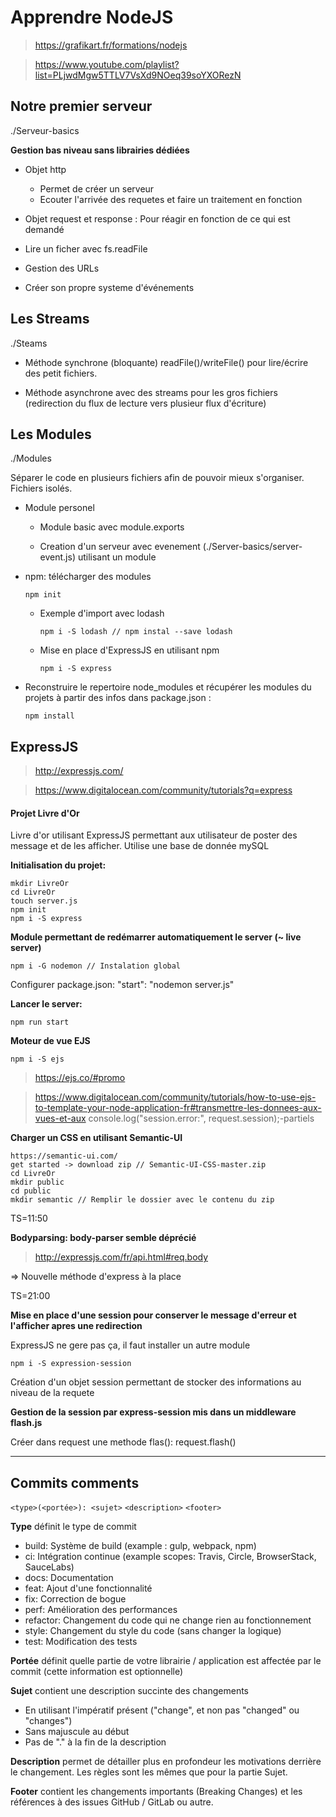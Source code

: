 # Apprendre NodeJS

> https://grafikart.fr/formations/nodejs

> https://www.youtube.com/playlist?list=PLjwdMgw5TTLV7VsXd9NOeq39soYXORezN

## Notre premier serveur

./Serveur-basics

**Gestion bas niveau sans librairies dédiées**

-   Objet http

    -   Permet de créer un serveur
    -   Ecouter l'arrivée des requetes et faire un traitement en fonction

-   Objet request et response : Pour réagir en fonction de ce qui est demandé

-   Lire un ficher avec fs.readFile

-   Gestion des URLs

-   Créer son propre systeme d'événements

## Les Streams

./Steams

-   Méthode synchrone (bloquante) readFile()/writeFile() pour lire/écrire des petit fichiers.

-   Méthode asynchrone avec des streams pour les gros fichiers (redirection du flux de lecture vers plusieur flux d'écriture)

## Les Modules

./Modules

Séparer le code en plusieurs fichiers afin de pouvoir mieux s'organiser.
Fichiers isolés.

-   Module personel

    -   Module basic avec module.exports

    -   Creation d'un serveur avec evenement (./Server-basics/server-event.js) utilisant un module

-   npm: télécharger des modules

    `npm init`

    -   Exemple d'import avec lodash

        `npm i -S lodash // npm instal --save lodash `

    -   Mise en place d'ExpressJS en utilisant npm

        `npm i -S express`

-   Reconstruire le repertoire node_modules et récupérer les modules du projets à partir des infos dans package.json :

    `npm install`

## ExpressJS

> http://expressjs.com/

> https://www.digitalocean.com/community/tutorials?q=express

#### Projet Livre d'Or

Livre d'or utilisant ExpressJS permettant aux utilisateur de poster des message et de les afficher.
Utilise une base de donnée mySQL

**Initialisation du projet:**

    mkdir LivreOr
    cd LivreOr
    touch server.js
    npm init
    npm i -S express

**Module permettant de redémarrer automatiquement le server (~ live server)**

    npm i -G nodemon // Instalation global

Configurer package.json: "start": "nodemon server.js"

**Lancer le server:**

    npm run start

**Moteur de vue EJS**

    npm i -S ejs

> https://ejs.co/#promo

> https://www.digitalocean.com/community/tutorials/how-to-use-ejs-to-template-your-node-application-fr#transmettre-les-donnees-aux-vues-et-aux console.log("session.error:", request.session);-partiels

**Charger un CSS en utilisant Semantic-UI**

    https://semantic-ui.com/
    get started -> download zip // Semantic-UI-CSS-master.zip
    cd LivreOr
    mkdir public
    cd public
    mkdir semantic // Remplir le dossier avec le contenu du zip

TS=11:50

**Bodyparsing: body-parser semble déprécié**

> http://expressjs.com/fr/api.html#req.body

=> Nouvelle méthode d'express à la place

TS=21:00

**Mise en place d'une session pour conserver le message d'erreur et l'afficher apres une redirection**

ExpressJS ne gere pas ça, il faut installer un autre module

    npm i -S expression-session

Création d'un objet session permettant de stocker des informations au niveau de la requete

**Gestion de la session par express-session mis dans un middleware flash.js**

Créer dans request une methode flas(): request.flash()

---

## Commits comments

`<type>(<portée>): <sujet>`
`<description>`
`<footer>`

**Type** définit le type de commit

-   build: Système de build (example : gulp, webpack, npm)
-   ci: Intégration continue (example scopes: Travis, Circle, BrowserStack, SauceLabs)
-   docs: Documentation
-   feat: Ajout d'une fonctionnalité
-   fix: Correction de bogue
-   perf: Amélioration des performances
-   refactor: Changement du code qui ne change rien au fonctionnement
-   style: Changement du style du code (sans changer la logique)
-   test: Modification des tests

**Portée** définit quelle partie de votre librairie / application est affectée par le commit (cette information est optionnelle)

**Sujet** contient une description succinte des changements

-   En utilisant l'impératif présent ("change", et non pas "changed" ou "changes")
-   Sans majuscule au début
-   Pas de "." à la fin de la description

**Description** permet de détailler plus en profondeur les motivations derrière le changement. Les règles sont les mêmes que pour la partie Sujet.

**Footer** contient les changements importants (Breaking Changes) et les références à des issues GitHub / GitLab ou autre.
